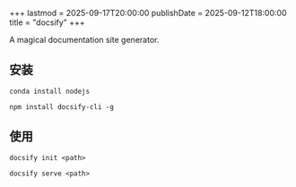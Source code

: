 +++
lastmod = 2025-09-17T20:00:00
publishDate = 2025-09-12T18:00:00
title = "docsify"
+++

A magical documentation site generator.

## 安装

```
conda install nodejs
```

```
npm install docsify-cli -g
```

## 使用

```
docsify init <path>
```

```
docsify serve <path>
```
